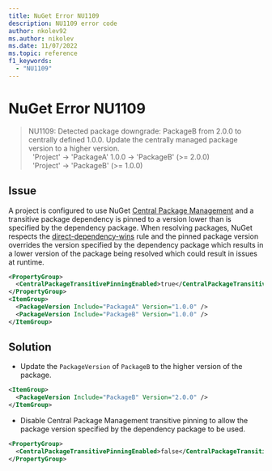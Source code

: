 ```yaml
---
title: NuGet Error NU1109
description: NU1109 error code
author: nkolev92
ms.author: nikolev
ms.date: 11/07/2022
ms.topic: reference
f1_keywords: 
  - "NU1109"
---
```


# NuGet Error NU1109

> NU1109: Detected package downgrade: PackageB from 2.0.0 to centrally defined 1.0.0. Update the centrally managed package version to a higher version.<br/>
> &nbsp;&nbsp;'Project' -> 'PackageA' 1.0.0 -> 'PackageB' (>= 2.0.0)<br/>
> &nbsp;&nbsp;'Project' -> 'PackageB' (>= 1.0.0)

## Issue

A project is configured to use NuGet [Central Package Management](../../consume-packages/Central-Package-Management.md) and a transitive package dependency is pinned to a version lower than is specified by the dependency package.
When resolving packages, NuGet respects the [direct-dependency-wins](../../concepts/dependency-resolution.md#direct-dependency-wins) rule and the pinned package version overrides the version specified by the dependency package which results in a lower version of the package being resolved which could result in issues at runtime.

```xml
<PropertyGroup>
  <CentralPackageTransitivePinningEnabled>true</CentralPackageTransitivePinningEnabled>
</PropertyGroup>
<ItemGroup>
  <PackageVersion Include="PackageA" Version="1.0.0" />
  <PackageVersion Include="PackageB" Version="1.0.0" />
</ItemGroup>
```

## Solution
- Update the `PackageVersion` of `PackageB` to the higher version of the package.

```xml
<ItemGroup>
  <PackageVersion Include="PackageB" Version="2.0.0" />
</ItemGroup>
```

- Disable Central Package Management transitive pinning to allow the package version specified by the dependency package to be used.
```xml
<PropertyGroup>
  <CentralPackageTransitivePinningEnabled>false</CentralPackageTransitivePinningEnabled>
</PropertyGroup>
```
